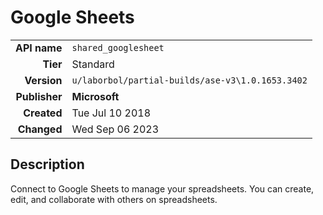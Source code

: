 # Google Sheets
| | |
|-:|-|
|**API name**|`shared_googlesheet`|
|**Tier**|Standard|
|**Version**|`u/laborbol/partial-builds/ase-v3\1.0.1653.3402`|
|**Publisher**|**Microsoft**|
|**Created**|Tue Jul 10 2018|
|**Changed**|Wed Sep 06 2023|

## Description
Connect to Google Sheets to manage your spreadsheets. You can create, edit, and collaborate with others on spreadsheets.

